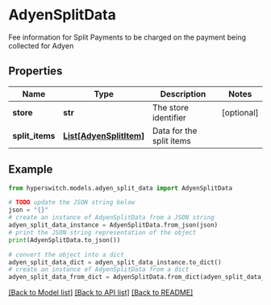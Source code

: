 # AdyenSplitData

Fee information for Split Payments to be charged on the payment being collected for Adyen

## Properties

Name | Type | Description | Notes
------------ | ------------- | ------------- | -------------
**store** | **str** | The store identifier | [optional] 
**split_items** | [**List[AdyenSplitItem]**](AdyenSplitItem.md) | Data for the split items | 

## Example

```python
from hyperswitch.models.adyen_split_data import AdyenSplitData

# TODO update the JSON string below
json = "{}"
# create an instance of AdyenSplitData from a JSON string
adyen_split_data_instance = AdyenSplitData.from_json(json)
# print the JSON string representation of the object
print(AdyenSplitData.to_json())

# convert the object into a dict
adyen_split_data_dict = adyen_split_data_instance.to_dict()
# create an instance of AdyenSplitData from a dict
adyen_split_data_from_dict = AdyenSplitData.from_dict(adyen_split_data_dict)
```
[[Back to Model list]](../README.md#documentation-for-models) [[Back to API list]](../README.md#documentation-for-api-endpoints) [[Back to README]](../README.md)


